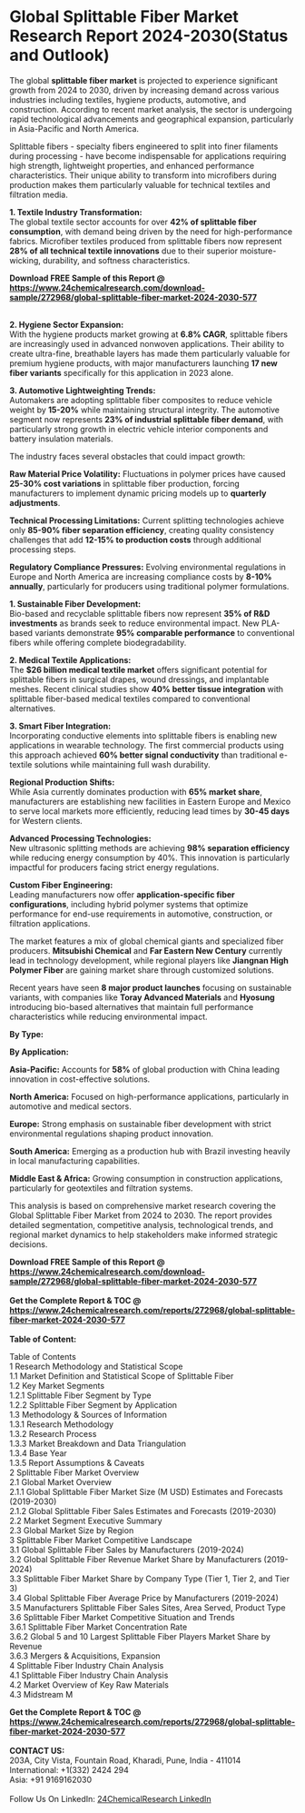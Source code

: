 <h1>Global Splittable Fiber Market Research Report 2024-2030(Status and Outlook)</h1><p>The global <strong>splittable fiber market</strong> is projected to experience significant growth from 2024 to 2030, driven by increasing demand across various industries including textiles, hygiene products, automotive, and construction. According to recent market analysis, the sector is undergoing rapid technological advancements and geographical expansion, particularly in Asia-Pacific and North America.</p><p>Splittable fibers - specialty fibers engineered to split into finer filaments during processing - have become indispensable for applications requiring high strength, lightweight properties, and enhanced performance characteristics. Their unique ability to transform into microfibers during production makes them particularly valuable for technical textiles and filtration media.</p><p><strong>1. Textile Industry Transformation:</strong><br>
The global textile sector accounts for over <strong>42% of splittable fiber consumption</strong>, with demand being driven by the need for high-performance fabrics. Microfiber textiles produced from splittable fibers now represent <strong>28% of all technical textile innovations</strong> due to their superior moisture-wicking, durability, and softness characteristics.</p><div><b>Download FREE Sample of this Report @ 
            <a href="https://www.24chemicalresearch.com/download-sample/272968/global-splittable-fiber-market-2024-2030-577">
            https://www.24chemicalresearch.com/download-sample/272968/global-splittable-fiber-market-2024-2030-577</a></b></div><br><p><strong>2. Hygiene Sector Expansion:</strong><br>
With the hygiene products market growing at <strong>6.8% CAGR</strong>, splittable fibers are increasingly used in advanced nonwoven applications. Their ability to create ultra-fine, breathable layers has made them particularly valuable for premium hygiene products, with major manufacturers launching <strong>17 new fiber variants</strong> specifically for this application in 2023 alone.</p><p><strong>3. Automotive Lightweighting Trends:</strong><br>
Automakers are adopting splittable fiber composites to reduce vehicle weight by <strong>15-20%</strong> while maintaining structural integrity. The automotive segment now represents <strong>23% of industrial splittable fiber demand</strong>, with particularly strong growth in electric vehicle interior components and battery insulation materials.</p><p>The industry faces several obstacles that could impact growth:</p><p><strong>Raw Material Price Volatility:</strong> Fluctuations in polymer prices have caused <strong>25-30% cost variations</strong> in splittable fiber production, forcing manufacturers to implement dynamic pricing models up to <strong>quarterly adjustments</strong>.</p><p><strong>Technical Processing Limitations:</strong> Current splitting technologies achieve only <strong>85-90% fiber separation efficiency</strong>, creating quality consistency challenges that add <strong>12-15% to production costs</strong> through additional processing steps.</p><p><strong>Regulatory Compliance Pressures:</strong> Evolving environmental regulations in Europe and North America are increasing compliance costs by <strong>8-10% annually</strong>, particularly for producers using traditional polymer formulations.</p><p><strong>1. Sustainable Fiber Development:</strong><br>
Bio-based and recyclable splittable fibers now represent <strong>35% of R&amp;D investments</strong> as brands seek to reduce environmental impact. New PLA-based variants demonstrate <strong>95% comparable performance</strong> to conventional fibers while offering complete biodegradability.</p><p><strong>2. Medical Textile Applications:</strong><br>
The <strong>$26 billion medical textile market</strong> offers significant potential for splittable fibers in surgical drapes, wound dressings, and implantable meshes. Recent clinical studies show <strong>40% better tissue integration</strong> with splittable fiber-based medical textiles compared to conventional alternatives.</p><p><strong>3. Smart Fiber Integration:</strong><br>
Incorporating conductive elements into splittable fibers is enabling new applications in wearable technology. The first commercial products using this approach achieved <strong>60% better signal conductivity</strong> than traditional e-textile solutions while maintaining full wash durability.</p><p><strong>Regional Production Shifts:</strong><br>
	While Asia currently dominates production with <strong>65% market share</strong>, manufacturers are establishing new facilities in Eastern Europe and Mexico to serve local markets more efficiently, reducing lead times by <strong>30-45 days</strong> for Western clients.</p><p><strong>Advanced Processing Technologies:</strong><br>
	New ultrasonic splitting methods are achieving <strong>98% separation efficiency</strong> while reducing energy consumption by 40%. This innovation is particularly impactful for producers facing strict energy regulations.</p><p><strong>Custom Fiber Engineering:</strong><br>
	Leading manufacturers now offer <strong>application-specific fiber configurations</strong>, including hybrid polymer systems that optimize performance for end-use requirements in automotive, construction, or filtration applications.</p><p>The market features a mix of global chemical giants and specialized fiber producers. <strong>Mitsubishi Chemical</strong> and <strong>Far Eastern New Century</strong> currently lead in technology development, while regional players like <strong>Jiangnan High Polymer Fiber</strong> are gaining market share through customized solutions.</p><p>Recent years have seen <strong>8 major product launches</strong> focusing on sustainable variants, with companies like <strong>Toray Advanced Materials</strong> and <strong>Hyosung</strong> introducing bio-based alternatives that maintain full performance characteristics while reducing environmental impact.</p><p><strong>By Type:</strong></p><p><strong>By Application:</strong></p><p><strong>Asia-Pacific:</strong> Accounts for <strong>58%</strong> of global production with China leading innovation in cost-effective solutions.</p><p><strong>North America:</strong> Focused on high-performance applications, particularly in automotive and medical sectors.</p><p><strong>Europe:</strong> Strong emphasis on sustainable fiber development with strict environmental regulations shaping product innovation.</p><p><strong>South America:</strong> Emerging as a production hub with Brazil investing heavily in local manufacturing capabilities.</p><p><strong>Middle East &amp; Africa:</strong> Growing consumption in construction applications, particularly for geotextiles and filtration systems.</p><p>This analysis is based on comprehensive market research covering the Global Splittable Fiber Market from 2024 to 2030. The report provides detailed segmentation, competitive analysis, technological trends, and regional market dynamics to help stakeholders make informed strategic decisions.</p><div><b>Download FREE Sample of this Report @ 
            <a href="https://www.24chemicalresearch.com/download-sample/272968/global-splittable-fiber-market-2024-2030-577">
            https://www.24chemicalresearch.com/download-sample/272968/global-splittable-fiber-market-2024-2030-577</a></b></div><br><div><b>Get the Complete Report & TOC @ 
            <a href="https://www.24chemicalresearch.com/reports/272968/global-splittable-fiber-market-2024-2030-577">
            https://www.24chemicalresearch.com/reports/272968/global-splittable-fiber-market-2024-2030-577</a></b></div><br>
            <b>Table of Content:</b><p>Table of Contents<br />
1 Research Methodology and Statistical Scope<br />
1.1 Market Definition and Statistical Scope of Splittable Fiber<br />
1.2 Key Market Segments<br />
1.2.1 Splittable Fiber Segment by Type<br />
1.2.2 Splittable Fiber Segment by Application<br />
1.3 Methodology & Sources of Information<br />
1.3.1 Research Methodology<br />
1.3.2 Research Process<br />
1.3.3 Market Breakdown and Data Triangulation<br />
1.3.4 Base Year<br />
1.3.5 Report Assumptions & Caveats<br />
2 Splittable Fiber Market Overview<br />
2.1 Global Market Overview<br />
2.1.1 Global Splittable Fiber Market Size (M USD) Estimates and Forecasts (2019-2030)<br />
2.1.2 Global Splittable Fiber Sales Estimates and Forecasts (2019-2030)<br />
2.2 Market Segment Executive Summary<br />
2.3 Global Market Size by Region<br />
3 Splittable Fiber Market Competitive Landscape<br />
3.1 Global Splittable Fiber Sales by Manufacturers (2019-2024)<br />
3.2 Global Splittable Fiber Revenue Market Share by Manufacturers (2019-2024)<br />
3.3 Splittable Fiber Market Share by Company Type (Tier 1, Tier 2, and Tier 3)<br />
3.4 Global Splittable Fiber Average Price by Manufacturers (2019-2024)<br />
3.5 Manufacturers Splittable Fiber Sales Sites, Area Served, Product Type<br />
3.6 Splittable Fiber Market Competitive Situation and Trends<br />
3.6.1 Splittable Fiber Market Concentration Rate<br />
3.6.2 Global 5 and 10 Largest Splittable Fiber Players Market Share by Revenue<br />
3.6.3 Mergers & Acquisitions, Expansion<br />
4 Splittable Fiber Industry Chain Analysis<br />
4.1 Splittable Fiber Industry Chain Analysis<br />
4.2 Market Overview of Key Raw Materials<br />
4.3 Midstream M</p><div><b>Get the Complete Report & TOC @ 
            <a href="https://www.24chemicalresearch.com/reports/272968/global-splittable-fiber-market-2024-2030-577">
            https://www.24chemicalresearch.com/reports/272968/global-splittable-fiber-market-2024-2030-577</a></b></div><br><b>CONTACT US:</b><br>
            203A, City Vista, Fountain Road, Kharadi, Pune, India - 411014<br>
            International: +1(332) 2424 294<br>
            Asia: +91 9169162030 <br><br>
            Follow Us On LinkedIn: <a href="https://www.linkedin.com/company/24chemicalresearch/">24ChemicalResearch LinkedIn</a>